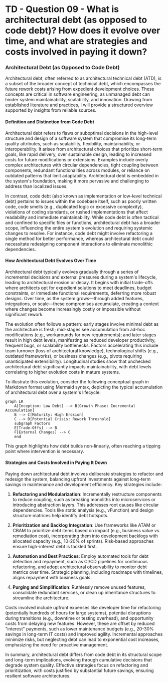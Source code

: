 # TD - Question 09 - What is architectural debt (as opposed to code debt)? How does it evolve over time, and what are strategies and costs involved in paying it down?

### Architectural Debt (as Opposed to Code Debt)

Architectural debt, often referred to as architectural technical debt (ATD), is a subset of the broader concept of technical debt, which encompasses the future rework costs arising from expedient development choices. These concepts are critical in software engineering, as unmanaged debt can hinder system maintainability, scalability, and innovation. Drawing from established literature and practices, I will provide a structured overview supported by insights from reliable sources.

#### Definition and Distinction from Code Debt
Architectural debt refers to flaws or suboptimal decisions in the high-level structure and design of a software system that compromise its long-term quality attributes, such as scalability, flexibility, maintainability, or interoperability. It arises from architectural choices that prioritize short-term goals, like rapid delivery, over sustainable design, leading to increased costs for future modifications or extensions. Examples include overly complex architectures with circular dependencies, tight coupling between components, redundant functionalities across modules, or reliance on outdated patterns that limit adaptability. Architectural debt is embedded in the system's foundation, making it more pervasive and challenging to address than localized issues.

In contrast, code debt (also known as implementation or low-level technical debt) pertains to issues within the codebase itself, such as poorly written code, code smells (e.g., duplicated logic or excessive complexity), violations of coding standards, or rushed implementations that affect readability and immediate maintainability. While code debt is often tactical and confined to specific files or functions, architectural debt has a broader scope, influencing the entire system's evolution and requiring systemic changes to resolve. For instance, code debt might involve refactoring a single method for better performance, whereas architectural debt could necessitate redesigning component interactions to eliminate monolithic dependencies.

#### How Architectural Debt Evolves Over Time
Architectural debt typically evolves gradually through a series of incremental decisions and external pressures during a system's lifecycle, leading to architectural erosion or decay. It begins with initial trade-offs where architects opt for expedient solutions to meet deadlines, budget constraints, or immediate functional requirements, deferring more robust designs. Over time, as the system grows—through added features, integrations, or scale—these compromises accumulate, creating a context where changes become increasingly costly or impossible without significant rework.

The evolution often follows a pattern: early stages involve minimal debt as the architecture is fresh; mid-stages see accumulation from ad-hoc modifications (e.g., workarounds for new requirements); and later stages result in high debt levels, manifesting as reduced developer productivity, frequent bugs, or scalability bottlenecks. Factors accelerating this include team turnover (loss of architectural knowledge), technological shifts (e.g., outdated frameworks), or business changes (e.g., pivots requiring unanticipated extensibility). Longitudinal studies show that unchecked architectural debt significantly impacts maintainability, with debt levels correlating to higher evolution costs in mature systems.

To illustrate this evolution, consider the following conceptual graph in Markdown format using Mermaid syntax, depicting the typical accumulation of architectural debt over a system's lifecycle:

```mermaid
graph LR
    A[Inception: Low Debt] --> B[Growth Phase: Incremental Accumulation]
    B --> C[Maturity: High Erosion]
    C --> D[Potential Crisis: Rework Threshold]
    subgraph Factors
    E[Trade-Offs] --> B
    F[External Changes] --> C
    end
```

This graph highlights how debt builds non-linearly, often reaching a tipping point where intervention is necessary.

#### Strategies and Costs Involved in Paying It Down
Paying down architectural debt involves deliberate strategies to refactor and redesign the system, balancing upfront investments against long-term savings in maintenance and development efficiency. Key strategies include:

1. **Refactoring and Modularization**: Incrementally restructure components to reduce coupling, such as breaking monoliths into microservices or introducing abstraction layers. This addresses root causes like circular dependencies. Tools like static analysis (e.g., vFunction) and design structure matrices help identify debt hotspots.

2. **Prioritization and Backlog Integration**: Use frameworks like ATAM or CBAM to prioritize debt items based on impact (e.g., business value vs. remediation cost), incorporating them into development backlogs with allocated capacity (e.g., 10-20% of sprints). Risk-based approaches ensure high-interest debt is tackled first.

3. **Automation and Best Practices**: Employ automated tools for debt detection and repayment, such as CI/CD pipelines for continuous refactoring, and adopt architectural observability to monitor debt metrics over time. Strategic planning, including roadmaps with timelines, aligns repayment with business goals.

4. **Purging and Simplification**: Ruthlessly remove unused features, consolidate redundant services, or clean up inheritance structures to streamline the architecture.

Costs involved include upfront expenses like developer time for refactoring (potentially hundreds of hours for large systems), potential disruptions during transitions (e.g., downtime or testing overhead), and opportunity costs from delaying new features. However, these are offset by reduced "interest" payments, such as lower maintenance budgets (e.g., 20-30% savings in long-term IT costs) and improved agility. Incremental approaches minimize risks, but neglecting debt can lead to exponential cost increases, emphasizing the need for proactive management.

In summary, architectural debt differs from code debt in its structural scope and long-term implications, evolving through cumulative decisions that degrade system quality. Effective strategies focus on refactoring and prioritization, with costs justified by substantial future savings, ensuring resilient software architectures.

